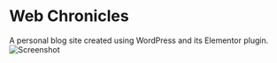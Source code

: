 # Web Chronicles
A personal blog site created using WordPress and its Elementor plugin.
![Screenshot](https://github.com/devShah-27/wordpress-personalBlog/assets/109164083/21603e65-d9c8-47f9-864a-22da35b66eaa)
